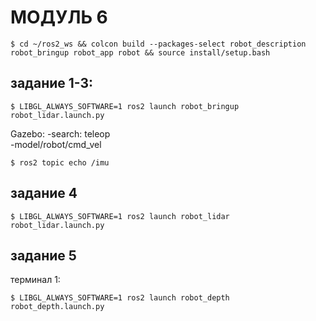 # МОДУЛЬ 6
```
$ cd ~/ros2_ws && colcon build --packages-select robot_description robot_bringup robot_app robot && source install/setup.bash
```

## задание 1-3:
```
$ LIBGL_ALWAYS_SOFTWARE=1 ros2 launch robot_bringup robot_lidar.launch.py
```

Gazebo:
    -search: teleop  
    -model/robot/cmd_vel

```
$ ros2 topic echo /imu
```

## задание 4
```
$ LIBGL_ALWAYS_SOFTWARE=1 ros2 launch robot_lidar robot_lidar.launch.py
```

## задание 5
терминал 1:
```
$ LIBGL_ALWAYS_SOFTWARE=1 ros2 launch robot_depth robot_depth.launch.py
```
